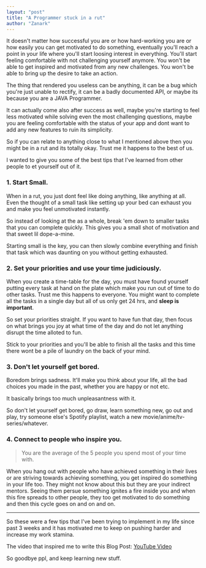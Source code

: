 ```yaml
---
layout: "post"
title: "A Programmer stuck in a rut"
author: "Zanark"
---
```


It doesn't matter how successful you are or how hard-working you are or how easily you can get motivated to do something, eventually you'll reach a point in your life where you'll start loosing interest in everything. You'll start feeling comfortable with not challenging yourself anymore. You won't be able to get inspired and motivated from any new challenges. You won't be able to bring up the desire to take an action.

The thing that rendered you useless can be anything, it can be a bug which you're just unable to rectify, it can be a badly documented API, or maybe its because you are a JAVA Programmer.

It can actually come also after success as well, maybe you're starting to feel less motivated while solving even the most challenging questions, maybe you are feeling comfortable with the status of your app and dont want to add any new features to ruin its simplicity.

So if you can relate to anything close to what I mentioned above then you might be in a rut and its totally okay. Trust me it happens to the best of us.

I wanted to give you some of the best tips that I've learned from other people to et yourself out of it.

### 1. Start Small.

When in a rut, you just dont feel like doing anything, like anything at all. Even the thought of a small task like setting up your bed can exhaust you and make you feel unmotivated instantly.

So instead of looking at the as a whole, break 'em down to smaller tasks that you can complete quickly. This gives you a small shot of motivation and that sweet lil dope-a-mine.

Starting small is the key, you can then slowly combine everything and finish that task which was daunting on you without getting exhausted.

### 2. Set your priorities and use your time judiciously.

When you create a time-table for the day, you must have found yourself putting every task at hand on the plate which make you run out of time to do other tasks. Trust me this happens to everyone. You might want to complete all the tasks in a single day but all of us only get 24 hrs, and **sleep is important**.

So set your priorities straight. If you want to have fun that day, then focus on what brings you joy at what time of the day and do not let anything disrupt the time alloted to fun.

Stick to your priorities and you'll be able to finish all the tasks and this time there wont be a pile of laundry on the back of your mind.

### 3. Don't let yourself get bored.

Boredom brings sadness. It'll make you think about your life, all the bad choices you made in the past, whether you are happy or not etc.

It basically brings too much unpleasantness with it.

So don't let yourself get bored, go draw, learn something new, go out and play, try someone else's Spotify playlist, watch a new movie/anime/tv-series/whatever.

### 4. Connect to people who inspire you.

> You are the average of the 5 people you spend most of your time with.

When you hang out with people who have achieved something in their lives or are striving towards achieving something, you get inspired do something in your life too. They might not know about this but they are your indirect mentors. Seeing them persue something ignites a fire inside you and when this fire spreads to other people, they too get motivated to do something and then this cycle goes on and on and on.


---

So these were a few tips that I've been trying to implement in my life since past 3 weeks and it has motivated me to keep on pushing harder and increase my work stamina.

The video that inspired me to write this Blog Post: [YouTube Video](https://youtu.be/zUr9n0Hy3PA)

So goodbye ppl, and keep learning new stuff.